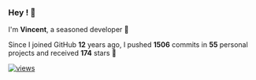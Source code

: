 ### Hey ! 👋

I'm **Vincent**, a seasoned developer 🫡

Since I joined GitHub **12** years ago, I pushed **1506** commits in **55** personal projects and received **174** stars 🥲

[![views](https://komarev.com/ghpvc/?username=vspiewak&style=flat&color=brightgreen&label=views&abbreviated=true)](https://github.com/vspiewak)